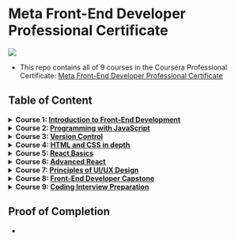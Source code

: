 # Meta Front-End Developer Professional Certificate

<img src="./logo.avif">

- This repo contains all of 9 courses in the Coursera Professional Certificate: [Meta Front-End Developer Professional Certificate](https://www.coursera.org/professional-certificates/meta-front-end-developer)

## Table of Content

<details>
<summary><b>Course 1: </b><a href="https://github.com/x39OME/Meta-Front-End-Developer-Professional-Certificate/tree/main/1%20-%20Introduction%20to%20Front-End%20Development"><b>Introduction to Front-End Development</b></a></summary>

  * Week 1: [Get started with web development]()
  * Week 2: [Introduction to HTML and CSS]()
  * Week 3: [UI Frameworks]()
  * Week 4: [End-of-Course Graded Assessment]()
</details>

<details>
<summary><b>Course 2: </b><a href="[#](https://github.com/x39OME/Meta-Front-End-Developer-Professional-Certificate/tree/main/2%20-%20Programming%20with%20JavaScript)"><b>Programming with JavaScript</b></a></summary>

  * Week 1: [Introduction to Javascript](https://github.com/x39OME/Meta-Front-End-Developer-Professional-Certificate/tree/main/2%20-%20Programming%20with%20JavaScript/Week%201%20-%20Introduction%20to%20Javascript)
  * Week 2: [The Building Blocks of a Program](https://github.com/x39OME/Meta-Front-End-Developer-Professional-Certificate/tree/main/2%20-%20Programming%20with%20JavaScript/Week%202%20-%20The%20Building%20Blocks%20of%20a%20Program)
  * Week 3: [Programming Paradigms](https://github.com/x39OME/Meta-Front-End-Developer-Professional-Certificate/tree/main/2%20-%20Programming%20with%20JavaScript/Week%203%20-%20Programming%20Paradigms)
  * Week 4: [Testing](https://github.com/x39OME/Meta-Front-End-Developer-Professional-Certificate/tree/main/2%20-%20Programming%20with%20JavaScript/Week%204%20-%20Testing)
  * Week 5: [End-of-Course Graded Assessment](https://github.com/x39OME/Meta-Front-End-Developer-Professional-Certificate/tree/main/2 - Programming with JavaScript/Week 5 - End-of-Course Graded Assessment)
</details>

<details>
<summary><b>Course 3: </b><a href="#"><b>Version Control</b></a></summary>

  * Week 1: [Software collaboration]()
  * Week 2: [Command Line]()
  * Week 3: [Working with Git]()
  * Week 4: [Graded Assessment]()
</details>

<details>
<summary><b>Course 4: </b><a href="#"><b>HTML and CSS in depth</b></a></summary>

  * Week 1: [HTML in depth]()
  * Week 2: [Interactive CSS]()
  * Week 3: [Graded Assessment]()
</details>

<details>
<summary><b>Course 5: </b><a href="#"><b>React Basics</b></a></summary>

  * Week 1: [React Components]()
  * Week 2: [Data and State]()
  * Week 3: [Navigation, Updating and Assets in React.js]()
  * Week 4: [Your first React app]()
</details>

<details>
<summary><b>Course 6: </b><a href="#"><b>Advanced React</b></a></summary>

  * Week 1: [Components]()
  * Week 2: [React Hooks and Custom Hooks]()
  * Week 3: [JSX and testing]()
  * Week 4: [Final project]()
</details>

<details>
<summary><b>Course 7: </b><a href="#"><b>Principles of UI/UX Design</b></a></summary>

  * Week 1: [Introduction to UX and UI design]()
  * Week 2: [Evaluating interactive design]()
  * Week 3: [Applied Design Fundamentals]()
  * Week 4: [Designing your UI]()
  * Week 5: 
</details>

<details>
<summary><b>Course 8: </b><a href="#"><b>Front-End Developer Capstone</b></a></summary>

  * Week 1: 
  * Week 2: 
  * Week 3: 
  * Week 4: 
  * Week 5: 
</details>

<details>
<summary><b>Course 9: </b><a href="#"><b>Coding Interview Preparation</b></a></summary>

  * Week 1: 
  * Week 2: 
  * Week 3: 
  * Week 4: 
  * Week 5: 
</details>

## Proof of Completion

- 
